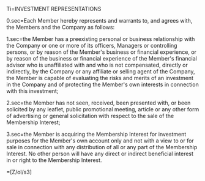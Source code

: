 Ti=INVESTMENT REPRESENTATIONS

0.sec=Each Member hereby represents and warrants to, and agrees with, the Members and the Company as follows:

1.sec=the Member has a preexisting personal or business relationship with the Company or one or more of its officers, Managers or controlling persons, or by reason of the Member's business or financial experience, or by reason of the business or financial experience of the Member's financial advisor who is unaffiliated with and who is not compensated, directly or indirectly, by the Company or any affiliate or selling agent of the Company, the Member is capable of evaluating the risks and merits of an investment in the Company and of protecting the Member's own interests in connection with this investment;

2.sec=the Member has not seen, received, been presented with, or been solicited by any leaflet, public promotional meeting, article or any other form of advertising or general solicitation with respect to the sale of the Membership Interest;

3.sec=the Member is acquiring the Membership Interest for investment purposes for the Member's own account only and not with a view to or for sale in connection with any distribution of all or any part of the Membership Interest.  No other person will have any direct or indirect beneficial interest in or right to the Membership Interest.

=[Z/ol/s3]

